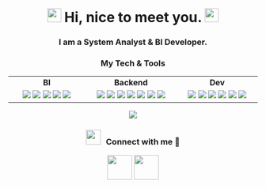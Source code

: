 <h1 align="center">
  <img src="https://media.giphy.com/media/hvRJCLFzcasrR4ia7z/giphy.gif" width="28">
  Hi, nice to meet you.
  <img src="https://media.giphy.com/media/hvRJCLFzcasrR4ia7z/giphy.gif" width="28">
</h1>

<h3 align="center">I am a System Analyst & BI Developer.</h3>

<h3 align="center">My Tech & Tools</h3>

<div align="center" style="witdh:100%"> 
  <table>
    <tr>
      <td align="center" valign="center" width="100px"><b>BI</b></td>
      <td align="center" valign="center" width="100px"><b>Backend</b></td>
      <td align="center" valign="center" width="100px"><b>Dev</b></td>
    </tr>
    <tr>
      <td valign="center" align="center" width="300px">
        <img src="https://img.shields.io/badge/-Tableau-purple?logo=Tableau" /> 
        <img src="https://img.shields.io/badge/-DataLens-purple?logo=Cloud" />
        <img src="https://img.shields.io/badge/-FineBI-purple?logo=FineBI" />
        <img src="https://img.shields.io/badge/-ETL-purple?logo=ETL" /> 
        <img src="https://img.shields.io/badge/-DWH-purple?logo=DWH" /> 
      </td>      
      <td valign="center" align="center" width="300px">
        <img src="https://img.shields.io/badge/Python-green?logo=Python" /> 
        <img src="https://img.shields.io/badge/Aiogram-green?logo=Aiogram" /> 
        <img src="https://img.shields.io/badge/Pandas-green?logo=Pandas" />
        <img src="https://img.shields.io/badge/Numpy-green?logo=Numpy" />
        <img src="https://img.shields.io/badge/Airflow-green?logo=Airflow" />
        <img src="https://img.shields.io/badge/SQL-green?logo=SQL" />
        <img src="https://img.shields.io/badge/HTML-green?logo=HTML" />
      </td>
      <td valign="center" align="center" width="300px">
        <img src="https://img.shields.io/badge/MongoDB-important?logo=MongoDB" /> 
        <img src="https://img.shields.io/badge/PostgreSQL-important?logo=PostgreSQL" /> 
        <img src="https://img.shields.io/badge/Docker-important?logo=Docker" />
        <img src="https://img.shields.io/badge/S3-important?logo=S3" />
        <img src="https://img.shields.io/badge/Jira-important?logo=Jira" />
        <img src="https://img.shields.io/badge/DBML-important?logo=DBML" />
      </td>
    </tr>
  </table>
</div>

<p align = "center">
<img src = "https://github-readme-streak-stats.herokuapp.com?user=max-zorn&theme=tokyonight&hide_border=true&include_all_commits=true&line_height=27">
</p>

<h3 align="center" > <img src="https://media.giphy.com/media/iY8CRBdQXODJSCERIr/giphy.gif" width="30" height="30" style="margin-right: 10px;">Connect with me 🤝 </h3>        
        
<p align="center">
  <a href="https://t.me/max_zorn" target="_blank" rel="noopener noreferrer"><img src="https://img.icons8.com/color/2x/telegram-app.png"  width="50" /></a>
  <a href="https://www.linkedin.com/in/max-zorn" target="_blank" rel="noopener noreferrer"><img src="https://img.icons8.com/color/2x/linkedin"  width="50" /></a>
</p>
